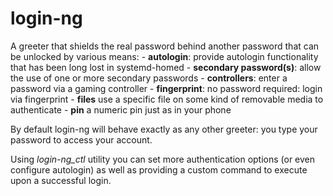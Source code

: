 # login-ng
A greeter that shields the real password behind another password that can be unlocked by various means:
    - __autologin__: provide autologin functionality that has been long lost in systemd-homed
    - __secondary password(s)__: allow the use of one or more secondary passwords
    - __controllers__: enter a password via a gaming controller
    - __fingerprint__: no password required: login via fingerprint
    - __files__ use a specific file on some kind of removable media to authenticate
    - __pin__ a numeric pin just as in your phone

By default login-ng will behave exactly as any other greeter: you type your password to access your account.

Using *login-ng_ctl* utility you can set more authentication options (or even configure autologin) as well
as providing a custom command to execute upon a successful login.
